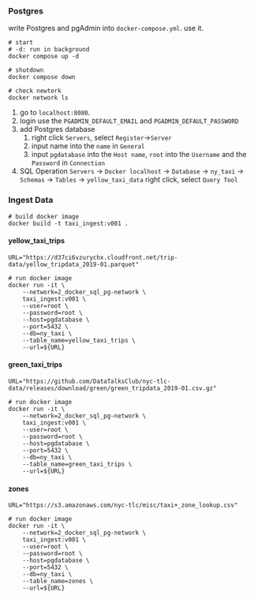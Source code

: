 


### Postgres
write Postgres and pgAdmin into `docker-compose.yml`.
use it.
```shell
# start
# -d: run in background
docker compose up -d

# shutdown
docker compose down

# check newtork
docker network ls
```
1. go to `localhost:8080`.
2. login
   use the `PGADMIN_DEFAULT_EMAIL` and `PGADMIN_DEFAULT_PASSWORD`
3. add Postgres database
   1) right click `Servers`, select `Register`->`Server`
   2) input name into the `name` in `General`
   3) input `pgdatabase` into the `Host name`, `root` into the `Username` and the `Password` in `Connection`
4. SQL Operation
   `Servers` -> `Docker localhost` -> `Database` -> `ny_taxi` -> `Schemas` -> `Tables` -> `yellow_taxi_data`
   right click, select `Query Tool`

### Ingest Data
```shell
# build docker image
docker build -t taxi_ingest:v001 .
```

#### yellow_taxi_trips
```shell
URL="https://d37ci6vzurychx.cloudfront.net/trip-data/yellow_tripdata_2019-01.parquet"

# run docker image
docker run -it \
    --network=2_docker_sql_pg-network \
    taxi_ingest:v001 \
    --user=root \
    --password=root \
    --host=pgdatabase \
    --port=5432 \
    --db=ny_taxi \
    --table_name=yellow_taxi_trips \
    --url=${URL}
```

#### green_taxi_trips
```shell
URL="https://github.com/DataTalksClub/nyc-tlc-data/releases/download/green/green_tripdata_2019-01.csv.gz"

# run docker image
docker run -it \
    --network=2_docker_sql_pg-network \
    taxi_ingest:v001 \
    --user=root \
    --password=root \
    --host=pgdatabase \
    --port=5432 \
    --db=ny_taxi \
    --table_name=green_taxi_trips \
    --url=${URL}
```

#### zones
```shell
URL="https://s3.amazonaws.com/nyc-tlc/misc/taxi+_zone_lookup.csv"

# run docker image
docker run -it \
    --network=2_docker_sql_pg-network \
    taxi_ingest:v001 \
    --user=root \
    --password=root \
    --host=pgdatabase \
    --port=5432 \
    --db=ny_taxi \
    --table_name=zones \
    --url=${URL}
```